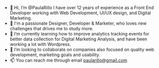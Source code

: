 - 👋 Hi, I’m @PaulaRillo I have over 12 years of experience as a Front End Developer working with Web Development, UI/UX design, and Digital Marketing.
- 👀 I'm a passionate Designer, Developer & Marketer, who loves new challenges that drives me to study more. 
- 🌱 I’m currently learning how to improve analytics tracking events for better data collection for Digital Marketing Analysis, and have been working a lot with Wordpress.
- 💞️ I’m looking to collaborate on companies also focused on quality web development, marketing goals and usability.
- 📫 You can reach me through email paularillo@gmail.com

<!---
PaulaRillo/PaulaRillo is a ✨ special ✨ repository because its `README.md` (this file) appears on your GitHub profile.
You can click the Preview link to take a look at your changes.
--->

